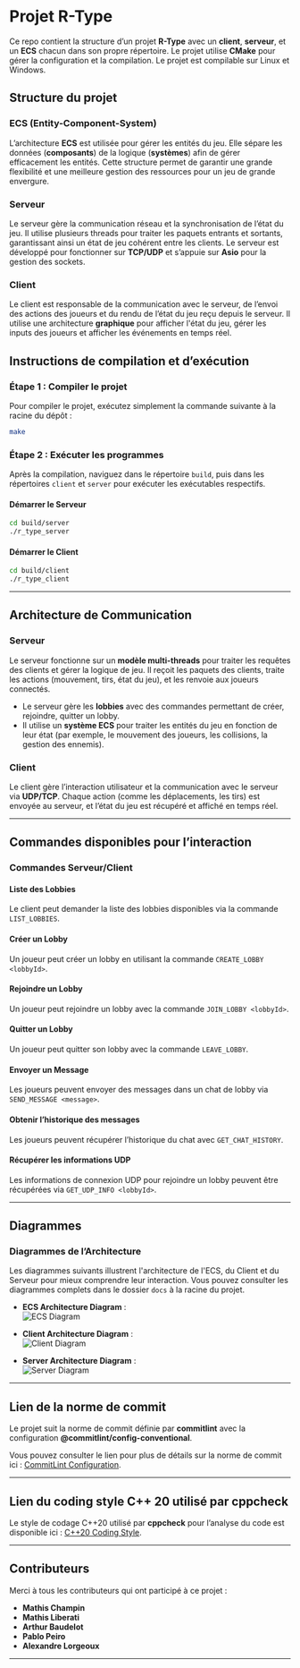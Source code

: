 
# Projet R-Type

Ce repo contient la structure d’un projet **R-Type** avec un **client**, **serveur**, et un **ECS** chacun dans son propre répertoire. Le projet utilise **CMake** pour gérer la configuration et la compilation. Le projet est compilable sur Linux et Windows.

## Structure du projet

### ECS (Entity-Component-System)
L’architecture **ECS** est utilisée pour gérer les entités du jeu. Elle sépare les données (**composants**) de la logique (**systèmes**) afin de gérer efficacement les entités. Cette structure permet de garantir une grande flexibilité et une meilleure gestion des ressources pour un jeu de grande envergure.

### Serveur
Le serveur gère la communication réseau et la synchronisation de l’état du jeu. Il utilise plusieurs threads pour traiter les paquets entrants et sortants, garantissant ainsi un état de jeu cohérent entre les clients. Le serveur est développé pour fonctionner sur **TCP/UDP** et s’appuie sur **Asio** pour la gestion des sockets.

### Client
Le client est responsable de la communication avec le serveur, de l’envoi des actions des joueurs et du rendu de l’état du jeu reçu depuis le serveur. Il utilise une architecture **graphique** pour afficher l'état du jeu, gérer les inputs des joueurs et afficher les événements en temps réel.

## Instructions de compilation et d’exécution

### Étape 1 : Compiler le projet

Pour compiler le projet, exécutez simplement la commande suivante à la racine du dépôt :

```bash
make
```

### Étape 2 : Exécuter les programmes

Après la compilation, naviguez dans le répertoire `build`, puis dans les répertoires `client` et `server` pour exécuter les exécutables respectifs.

#### Démarrer le Serveur

```bash
cd build/server
./r_type_server
```

#### Démarrer le Client

```bash
cd build/client
./r_type_client
``` 

---

## Architecture de Communication

### Serveur
Le serveur fonctionne sur un **modèle multi-threads** pour traiter les requêtes des clients et gérer la logique de jeu. Il reçoit les paquets des clients, traite les actions (mouvement, tirs, état du jeu), et les renvoie aux joueurs connectés. 

- Le serveur gère les **lobbies** avec des commandes permettant de créer, rejoindre, quitter un lobby.
- Il utilise un **système ECS** pour traiter les entités du jeu en fonction de leur état (par exemple, le mouvement des joueurs, les collisions, la gestion des ennemis).

### Client
Le client gère l’interaction utilisateur et la communication avec le serveur via **UDP/TCP**. Chaque action (comme les déplacements, les tirs) est envoyée au serveur, et l’état du jeu est récupéré et affiché en temps réel. 

---

## Commandes disponibles pour l’interaction

### Commandes Serveur/Client

#### Liste des Lobbies
Le client peut demander la liste des lobbies disponibles via la commande `LIST_LOBBIES`.

#### Créer un Lobby
Un joueur peut créer un lobby en utilisant la commande `CREATE_LOBBY <lobbyId>`.

#### Rejoindre un Lobby
Un joueur peut rejoindre un lobby avec la commande `JOIN_LOBBY <lobbyId>`.

#### Quitter un Lobby
Un joueur peut quitter son lobby avec la commande `LEAVE_LOBBY`.

#### Envoyer un Message
Les joueurs peuvent envoyer des messages dans un chat de lobby via `SEND_MESSAGE <message>`.

#### Obtenir l’historique des messages
Les joueurs peuvent récupérer l’historique du chat avec `GET_CHAT_HISTORY`.

#### Récupérer les informations UDP
Les informations de connexion UDP pour rejoindre un lobby peuvent être récupérées via `GET_UDP_INFO <lobbyId>`.

---

## Diagrammes

### Diagrammes de l’Architecture

Les diagrammes suivants illustrent l'architecture de l'ECS, du Client et du Serveur pour mieux comprendre leur interaction. Vous pouvez consulter les diagrammes complets dans le dossier `docs` à la racine du projet.

- **ECS Architecture Diagram** :  
  ![ECS Diagram](docs/diagramme_ecs.png)
  
- **Client Architecture Diagram** :  
  ![Client Diagram](docs/diagramme_client.png)
  
- **Server Architecture Diagram** :  
  ![Server Diagram](docs/diagramme_server.png)


---

## Lien de la norme de commit

Le projet suit la norme de commit définie par **commitlint** avec la configuration **@commitlint/config-conventional**.

Vous pouvez consulter le lien pour plus de détails sur la norme de commit ici : [CommitLint Configuration](https://www.npmjs.com/package/@commitlint/config-conventional).

---

## Lien du coding style C++ 20 utilisé par cppcheck

Le style de codage C++20 utilisé par **cppcheck** pour l’analyse du code est disponible ici : [C++20 Coding Style](https://github.com/danmar/cppcheck/blob/main/man/manual.md).

---

## Contributeurs

Merci à tous les contributeurs qui ont participé à ce projet :

- **Mathis Champin**
- **Mathis Liberati**
- **Arthur Baudelot**
- **Pablo Peiro**
- **Alexandre Lorgeoux**

---

